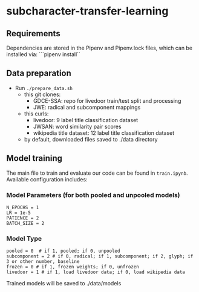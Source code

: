 # subcharacter-transfer-learning

## Requirements
Dependencies are stored in the Pipenv and Pipenv.lock files, which can be installed via:
```pipenv install``

## Data preparation
* Run `./prepare_data.sh` 
  * this git clones:
    * GDCE-SSA: repo for livedoor train/test split and processing
    * JWE: radical and subcomponent mappings
  * this curls:
    * livedoor: 9 label title classification dataset
    * JWSAN: word similarity pair scores
    * wikipedia title dataset: 12 label title classification dataset
  * by default, downloaded files saved to ./data directory

## Model training

The main file to train and evaluate our code can be found in `train.ipynb`. Available configuration includes:

### Model Parameters (for both pooled and unpooled models)
```
N_EPOCHS = 1
LR = 1e-5
PATIENCE = 2
BATCH_SIZE = 2
```

### Model Type
```
pooled = 0  # if 1, pooled; if 0, unpooled 
subcomponent = 2 # if 0, radical; if 1, subcomponent; if 2, glyph; if 3 or other number, baseline
frozen = 0 # if 1, frozen weights; if 0, unfrozen
livedoor = 1 # if 1, load livedoor data; if 0, load wikipedia data
````

Trained models will be saved to ./data/models
